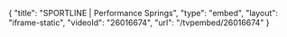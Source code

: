 {
    "title": "SPORTLINE | Performance Springs",
    "type": "embed",
    "layout": "iframe-static",
    "videoId": "26016674",
    "url": "\/tvpembed\/26016674"
}